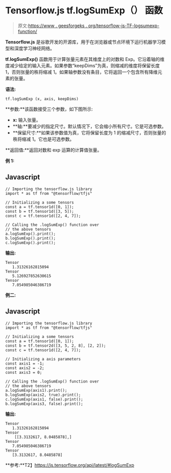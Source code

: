 # Tensorflow.js tf.logSumExp（） 函数

> 原文:[https://www . geesforgeks . org/tensorflow-js-TF-logsumexp-function/](https://www.geeksforgeeks.org/tensorflow-js-tf-logsumexp-function/)

**Tensorflow.js** 是谷歌开发的开源库，用于在浏览器或节点环境下运行机器学习模型和深度学习神经网络。

**tf.logSumExp()** 函数用于计算张量元素在其维度上的对数和 Exp。它沿着轴的维度减少给定的输入元素。如果参数“keepDims”为真，则缩减的维度将保留长度 1，否则张量的秩将缩减 1。如果轴参数没有条目，它将返回一个包含所有降维元素的张量。

**语法:**

```
tf.logSumExp (x, axis, keepDims)
```

**参数:**该函数接受三个参数，如下图所示:

*   **x:** 输入张量。
*   **轴:**要减少的指定尺寸。默认情况下，它会缩小所有尺寸。它是可选参数。
*   **保留尺寸:**如果该参数值为真，它将保留长度为 1 的缩减尺寸，否则张量的秩将缩减 1。它也是可选参数。

**返回值:**返回对数和 exp 运算的计算值张量。

**例 1:**

## Javascript

```
// Importing the tensorflow.js library
import * as tf from "@tensorflow/tfjs"

// Initializing a some tensors 
const a = tf.tensor1d([0, 1]);
const b = tf.tensor1d([3, 5]);
const c = tf.tensor1d([2, 4, 7]);

// Calling the .logSumExp() function over 
// the above tensors
a.logSumExp().print();
b.logSumExp().print();
c.logSumExp().print();
```

**输出:**

```
Tensor
   1.31326162815094
Tensor
   5.126927852630615
Tensor
   7.054985046386719
```

**例二:**

## Javascript

```
// Importing the tensorflow.js library
import * as tf from "@tensorflow/tfjs"

// Initializing a some tensors 
const a = tf.tensor1d([0, 1]);
const b = tf.tensor2d([3, 5, 2, 8], [2, 2]);
const c = tf.tensor1d([2, 4, 7]);

// Initializing a axis parameters
const axis1 = -1;
const axis2 = -2;
const axis3 = 0;

// Calling the .logSumExp() function over 
// the above tensors
a.logSumExp(axis1).print();
b.logSumExp(axis2, true).print();
c.logSumExp(axis1, false).print();
b.logSumExp(axis3, false).print();
```

**输出:**

```
Tensor
   1.31326162815094
Tensor
    [[3.3132617, 8.0485878],]
Tensor
   7.054985046386719
Tensor
   [3.3132617, 8.0485878]
```

**参考:**T2】https://js.tensorflow.org/api/latest/#logSumExp